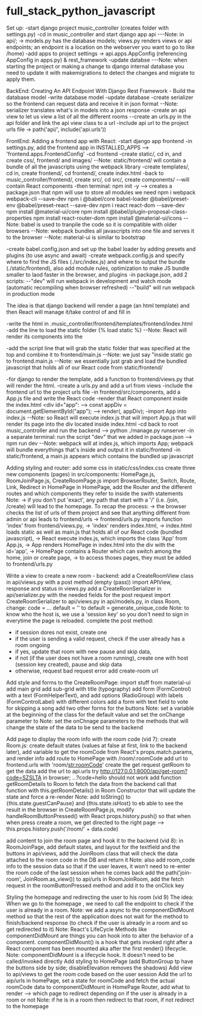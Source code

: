 # full_stack_python_javascript

Set up:
-start django project music_controller (creates folder with settings.py)
-cd in music_controller and start django app api
    ---Note: in api/; -> models.py has the database models; views.py renders views or api endpoints; an endpoint is a location on the webserver you want to go to like /home)
-add apps to project settings -> api.apps.AppConfig (referencing AppConfig in apps.py) & rest_framework
-update databse
    ---Note: when starting the project or making a change to django internal database you need to update it with  makemigrations to detect the changes and migrate to apply them.

BackEnd: Creating An API Endpoint With Django Rest Framework - Build the database model
-write database model
-update database
-create serializer so the frontend can request data and receive it in json format
    --Note: serializer translates what's in models into a json response
-create an api view to let us view a list of all the different rooms
--create an urls.py in the api folder and link the api view class to a url
-include api url to the project urls file -> path('api/', include('api.urls'))

FrontEnd: Adding a frontend app with React:
-start django app frontend
-in settings.py, add the frontend app in INSTALLED_APPS --> 'frontend.apps.FrontendConfig'
-cd frontend
-create static/, cd in, and create css/, frontend/ and images/
    --Note: static/frontend/ will contain a bundle of all the javascripts using the webpack library
-create templates/, cd in, create frontend/, cd frontend/, create index.html 
-back to music_controller/frontend/, create src/, cd src/, create components/ --will contain React components
-then terminal: 
npm init -y --> creates a package.json that npm will use to store all modules we need
npm i webpack webpack-cli --save-dev
npm i @babel/core babel-loader @babel/preset-env @babel/preset-react --save-dev
npm i react react-dom --save-dev
npm install @material-ui/core
npm install @babel/plugin-proposal-class-properties
npm install react-router-dom
npm install @material-ui/icons
    --Note: babel is used to tranpile the code so it is compatible with older browsers
    --Note: webpack bundles all javascripts into one file and serves it to the browser
    --Note: material-ui is similar to bootstrap

-create babel.config.json and set up the babel loader by adding presets and plugins (to use async and await)
-create webpack.config.js and specify where to find the JS files (./src/index.js) and where to output the bundle (./static/frontend), also add module rules, optimization to make JS bundle smaller to laod faster in the browser, and plugins
-in package.json, add 2 scripts:
--"dev" will run webpack in development and watch mode (automatic recompiling when browser refreshed)
--"build" will run webpack in production mode

The idea is that django backend will render a page (an html template) and then React will manage it/take control of and fill in

-write the html in .music_controller/frontend/templates/frontend/index.html
-add the line to load the static folder {% load static %}
--Note: React will render its components into the <div id="app">
-add the script line that will grab the static folder that was specified at the top and combine it to frontend/main.js 
--Note: we just say "inside static go to frontend.main.js
--Note: we essentially just grab and load the bundled javascript that holds all of our React code from static/frontend/ 

-for django to render the template, add a function to frontend/views.py that will render the html. 
-create a urls.py and add a url from views
-include the frontend url to the project urls file
-in frontend/src/components,  add a App.js file and write the React code
-render that React component inside the index.html <div id="app":
--> const appDiv = document.getElementById("app");
--> render(<App />, appDiv);
-import App into index.js
--Note: so React will execute index.js that will import App.js that will render its page into the div located inside index.html
-cd back to root music_controller and run the backend --> python ./manage.py runserver 
-in a separate terminal: run the script "dev" that we added in package.json --> npm run dev
--Note: webpack will at index.js, which imports App; webpack will bundle everythings that's inside and output it in static/frontend
-in static/frontend, a main.js appears which contains the bundled up javascript

Adding styling and router:
add some css in static/css/index.css
create three new components (pages) in src/components: HomePage.js, RoomJoinPage.js, CreateRoomPage.js
import BrowserRouter, Switch, Route, Link, Redirect in HomePage
in HomePage, add the Router and the different routes and which components they refer to inside the swith statements 
Note: <Route exact path='/'> -> if you don't put 'exact', any path that start with a '/' (i.e. /join, /create) will lead to the homepage.
To recap the process: 
-> the browser checks the list of urls of them project and see that anything different from admin or api leads to frontend/urls
-> frontend/urls.py imports function 'index' from frontend/views.py,
-> 'index' renders index.html,
-> index.html loads static as well as main.js that holds all of our React code (bundled javascript),
-> React execute index.js, which imports the class 'App' from App.js, 
-> App renders HomePage in index.html into the div with the id='app',
-> HomePage contains a Router which can switch among the home, join or create page,
-> to access thoses pages, they must be added to frontend/urls.py

Write a view to create a new room - backend:
add a CreateRoomView class in api/views.py with a post method (empty (pass))
import APIView, response and status in views.py
add a CreateRoonSerializer in api/serializer.py with the needed fields for the post request
import CreateRoomSerializer to api/views.py
in api/models.py, in class Room, change: code = ... default = '' to default = generate_unique_code
Note: to know who the host is, we use a 'session key' so you don't need to sign in everytime the page is reloaded.
complete the post method:
- if session dores not exist, create one
- if the user is sending a valid request, check if the user already has a room ongoing
- if yes, update that room with new pause and skip data,
- if not (if the user does not have a room running), create one with host (session key created), pause and skip data
- otherwise, request bad request error
add create-room url

Add style and forms to the CreateRoomPage:
import stuff from material-ui
add main grid
add sub-grid with title (typography)
add form (FormControl) with a text (FormHelperText), and add options (RadioGroup) with labels (FormControlLabel) with different colors
add a form with text field to vote for skipping a song
add two other forms for the buttons
Note: set a variable at the beginning of the class for the default value and set the onChange parameter to 
Note: set the onChnage parameters to the methods that will change the state of the data to be send to the backend

Add page to display the room info with the room code (vid 7):
create Room.js: create default states (values at false at first, link to the backend later), add variable to get the roomCode from React's props.match.params, and render info
add route to HomePage with /room/:roomCode
add url to frontend.urls with 'room/<str:roomCode>'
create the get request getRoom to get the data
add the url to api.urls
try http://127.0.0.1:8000/api/get-room?code=SZSLTA in browser; ...?code=hello should not work
add function getRoomDetails to Room to fetch the data from the backend
call that function with this.getRoomDetails() in Room Constructor that will update the state and force a re-render 
Note: add toString() to {this.state.guestCanPause} and {this.state.isHost} to eb able to see the result in the browser
in CreateRoomPage.js, modify handleRoomButtonPressed() with React props.history.push() so that when when press create a room, we get directed to the right page --> this.props.history.push('/room/' + data.code)

add content to join the room page and hook it to the backend (vid 8):
in RoomJoinPage, add default states, and layout for the textfield and the buttons
in api/views, add the JoinRoom class that will check the data attached to the room code in the DB and return it
Note: also add room_code info to the session data so that if the user leaves, it won't need to re-enter the room code of the last session when he comes back
add the path('join-room', JoinRoom.as_view()) to api/urls
in RoomJoinRoom, add the fetch request in the roomButtonPressed method and add it to the onClick key

Styling the homepage and redirecting the user to his room (vid 9)
The idea: When we go to the homepage , we need to call the endpoint to check if the user is already in a room. 
Note: we add a async to the componentDidMount method so that the rest of the application does not wait for the method to finish/backend response (to check if the user is already in a room and so get redirected to it)
Note: React's LifeCycle Methods like componentDidMount are things you can hook into to alter the behavior of a component. componentDidMount() is a hook that gets invoked right after a React component has been mounted aka after the first render() lifecycle.
Note: componentDidMount is a lifecycle hook. It doesn't need to be called/invoked directly
Add styling to HomePage (add ButtonGroup tp have the buttons side by side; disableElevation removes the shadows)
Add view to api/views to get the room code based on the user session
Add the url to aip/urls
in homePage, set a state for roomCode and fetch the actual roomCode data to componentDidMount
in HomePage Router, add what to render --> which page to redirect depending on if the user is already in a room or not
Note: if he is in a room then redirect to that room, if not redirect to the homepage
